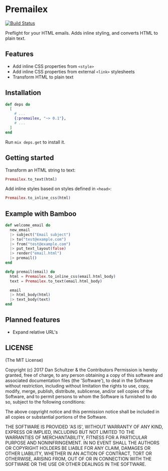# Premailex

[![Build Status](https://travis-ci.org/danschultzer/premailex.svg?branch=master)](https://travis-ci.org/danschultzer/premailex)

Preflight for your HTML emails. Adds inline styling, and converts HTML to plain text.

## Features

* Add inline CSS properties from `<style>`
* Add inline CSS properties from external `<link>` stylesheets
* Transform HTML to plain text

## Installation

```elixir
def deps do
  [
    # ...
    {:premailex, "~> 0.1"},
    # ...
  ]
end
```

Run `mix deps.get` to install it.

## Getting started

Transform an HTML string to text:

```elixir
Premailex.to_text(html)
```

Add inline styles based on styles defined in `<head>`:

```elixir
Premailex.to_inline_css(html)
```

## Example with Bamboo

```elixir
def welcome_email do
  new_email
  |> subject("Email subject")
  |> to("test@example.com")
  |> from("test@example.com")
  |> put_text_layout(false)
  |> render("email.html")
  |> premail()
end

defp premail(email) do
  html = Premailex.to_inline_css(email.html_body)
  text = Premailex.to_text(email.html_body)

  email
  |> html_body(html)
  |> text_body(text)
end
```

## Planned features

- Expand relative URL's

## LICENSE

(The MIT License)

Copyright (c) 2017 Dan Schultzer & the Contributors Permission is hereby granted, free of charge, to any person obtaining a copy of this software and associated documentation files (the 'Software'), to deal in the Software without restriction, including without limitation the rights to use, copy, modify, merge, publish, distribute, sublicense, and/or sell copies of the Software, and to permit persons to whom the Software is furnished to do so, subject to the following conditions:

The above copyright notice and this permission notice shall be included in all copies or substantial portions of the Software.

THE SOFTWARE IS PROVIDED 'AS IS', WITHOUT WARRANTY OF ANY KIND, EXPRESS OR IMPLIED, INCLUDING BUT NOT LIMITED TO THE WARRANTIES OF MERCHANTABILITY, FITNESS FOR A PARTICULAR PURPOSE AND NONINFRINGEMENT. IN NO EVENT SHALL THE AUTHORS OR COPYRIGHT HOLDERS BE LIABLE FOR ANY CLAIM, DAMAGES OR OTHER LIABILITY, WHETHER IN AN ACTION OF CONTRACT, TORT OR OTHERWISE, ARISING FROM, OUT OF OR IN CONNECTION WITH THE SOFTWARE OR THE USE OR OTHER DEALINGS IN THE SOFTWARE.
